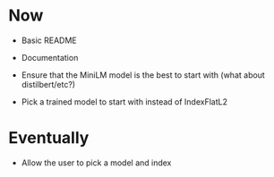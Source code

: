 # Now

- Basic README
- Documentation

- Ensure that the MiniLM model is the best to start with (what about
  distilbert/etc?)

- Pick a trained model to start with instead of IndexFlatL2

# Eventually

- Allow the user to pick a model and index
